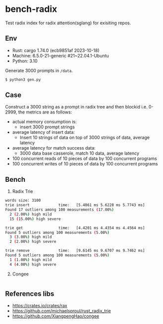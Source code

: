 # bench-radix

Test radix index for radix attention(sglang) for exisiting repos.

## Env

- Rust: cargo 1.74.0 (ecb9851af 2023-10-18)
- Machine: 6.5.0-21-generic #21~22.04.1-Ubuntu
- Python: 3.10

Generate 3000 prompts in `/data`.

```bash
$ python3 gen.py
```

## Case

Construct a 3000 string as a prompt in radix tree and then blockid i.e. 0-2999, the metrics are as follows:
- actual memory consumption is:
    - insert 3000 prompt strings
- average latency of insert data:
    - Insert 10 strings of data on top of 3000 strings of data, average latency
- average latency for match success data:
    - 3000 data base casserole, match 10 data, average latency
- 100 concurrent reads of 10 pieces of data by 100 concurrent programs
- 100 concurrent writes of 10 pieces of data by 100 concurrent programs

## Bench

1. Radix Trie

```bash
words size: 3100
trie insert             time:   [5.4861 ms 5.6228 ms 5.7743 ms]
Found 17 outliers among 100 measurements (17.00%)
  2 (2.00%) high mild
  15 (15.00%) high severe

trie get                time:   [4.4201 ms 4.4354 ms 4.4564 ms]
Found 5 outliers among 100 measurements (5.00%)
  3 (3.00%) high mild
  2 (2.00%) high severe

trie remove             time:   [9.6145 ms 9.6707 ms 9.7462 ms]
Found 5 outliers among 100 measurements (5.00%)
  1 (1.00%) high mild
  4 (4.00%) high severe
```

2. Congee

```bash
```

## References libs

- https://crates.io/crates/rax
- https://github.com/michaelsproul/rust_radix_trie
- https://github.com/XiangpengHao/congee


